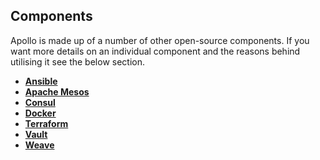 ## Components

Apollo is made up of a number of other open-source components. If you want more details on an individual component and the reasons behind utilising it see the below section.

- **[Ansible](ansible.md)**
- **[Apache Mesos](apache-mesos.md)**
- **[Consul](consul.md)**
- **[Docker](docker.md)**
- **[Terraform](terraform.md)**
- **[Vault](vault.md)**
- **[Weave](weave.md)**
